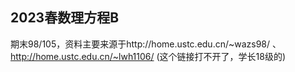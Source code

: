 ## 2023春数理方程B
期末98/105，资料主要来源于http://home.ustc.edu.cn/~wazs98/ 、 http://home.ustc.edu.cn/~lwh1106/ (这个链接打不开了，学长18级的)
